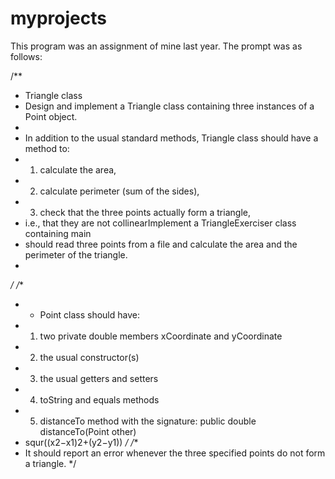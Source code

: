 # myprojects
This program was an assignment of mine last year. The prompt was as follows:

/**
 * Triangle class    
 * Design and implement a Triangle class containing three instances of a Point object.  
 * 
 * In addition to the usual standard methods, Triangle class should have a method to:
 * 1.   calculate the area, 
 * 2.   calculate perimeter (sum of the sides), 
 * 3.   check that the three points actually form a triangle, 
 * i.e., that they are not collinearImplement a TriangleExerciser class containing main 
 * should read three points from a file and calculate the area and the perimeter of the triangle. 
 *
 */
 /**
 *  * Point class should have:
 * 1.   two private double members xCoordinate and yCoordinate  
 * 2.   the usual constructor(s)
 * 3.   the usual getters and setters
 * 4. toString and equals methods
 * 5. distanceTo method with the signature: public double distanceTo(Point other)
 * squr((x2−x1)2+(y2−y1))
 */
 /**
 * It should report an error whenever the three specified points do not form a triangle.
 */
